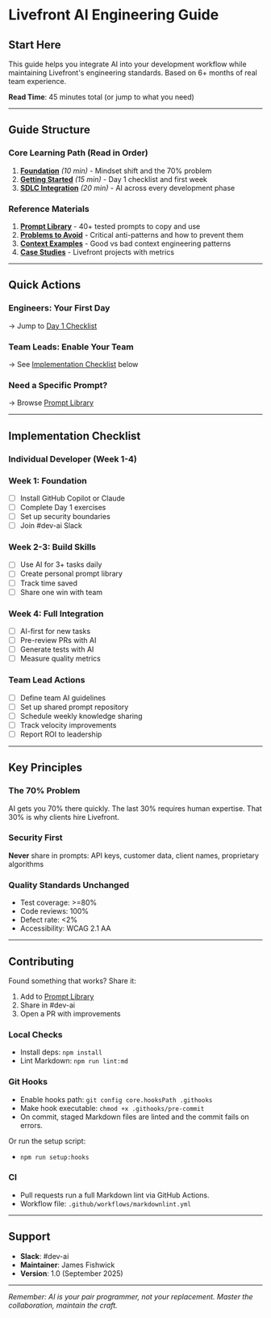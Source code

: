 # Livefront AI Engineering Guide

## Start Here

This guide helps you integrate AI into your development workflow while maintaining Livefront's engineering standards. Based on 6+ months of real team experience.

**Read Time**: 45 minutes total (or jump to what you need)

---

## Guide Structure

### Core Learning Path (Read in Order)

1. **[Foundation](01-foundation.md)** *(10 min)* - Mindset shift and the 70% problem
2. **[Getting Started](02-getting-started.md)** *(15 min)* - Day 1 checklist and first week
3. **[SDLC Integration](03-sdlc-integration.md)** *(20 min)* - AI across every development phase

### Reference Materials

1. **[Prompt Library](04-prompt-library.md)** - 40+ tested prompts to copy and use
2. **[Problems to Avoid](05-problems-to-avoid.md)** - Critical anti-patterns and how to prevent them
3. **[Context Examples](06-context-examples.md)** - Good vs bad context engineering patterns
4. **[Case Studies](07-case-studies.md)** - Livefront projects with metrics

---

## Quick Actions

### Engineers: Your First Day

-> Jump to [Day 1 Checklist](02-getting-started.md#day-1-setup-and-first-wins-2-hours)

### Team Leads: Enable Your Team

-> See [Implementation Checklist](#implementation-checklist) below

### Need a Specific Prompt?

-> Browse [Prompt Library](04-prompt-library.md)

---

## Implementation Checklist

### Individual Developer (Week 1-4)

### Week 1: Foundation

- [ ] Install GitHub Copilot or Claude
- [ ] Complete Day 1 exercises
- [ ] Set up security boundaries
- [ ] Join #dev-ai Slack

### Week 2-3: Build Skills

- [ ] Use AI for 3+ tasks daily
- [ ] Create personal prompt library
- [ ] Track time saved
- [ ] Share one win with team

### Week 4: Full Integration

- [ ] AI-first for new tasks
- [ ] Pre-review PRs with AI
- [ ] Generate tests with AI
- [ ] Measure quality metrics

### Team Lead Actions

- [ ] Define team AI guidelines
- [ ] Set up shared prompt repository
- [ ] Schedule weekly knowledge sharing
- [ ] Track velocity improvements
- [ ] Report ROI to leadership

---

## Key Principles

### The 70% Problem

AI gets you 70% there quickly. The last 30% requires human expertise. That 30% is why clients hire Livefront.

### Security First

**Never** share in prompts: API keys, customer data, client names, proprietary algorithms

### Quality Standards Unchanged

- Test coverage: >=80%
- Code reviews: 100%
- Defect rate: <2%
- Accessibility: WCAG 2.1 AA

---

## Contributing

Found something that works? Share it:

1. Add to [Prompt Library](04-prompt-library.md)
2. Share in #dev-ai
3. Open a PR with improvements

### Local Checks

- Install deps: `npm install`
- Lint Markdown: `npm run lint:md`

### Git Hooks

- Enable hooks path: `git config core.hooksPath .githooks`
- Make hook executable: `chmod +x .githooks/pre-commit`
- On commit, staged Markdown files are linted and the commit fails on errors.

Or run the setup script:

- `npm run setup:hooks`

### CI

- Pull requests run a full Markdown lint via GitHub Actions.
- Workflow file: `.github/workflows/markdownlint.yml`

---

## Support

- **Slack**: #dev-ai
- **Maintainer**: James Fishwick
- **Version**: 1.0 (September 2025)

---

*Remember: AI is your pair programmer, not your replacement. Master the collaboration, maintain the craft.*
